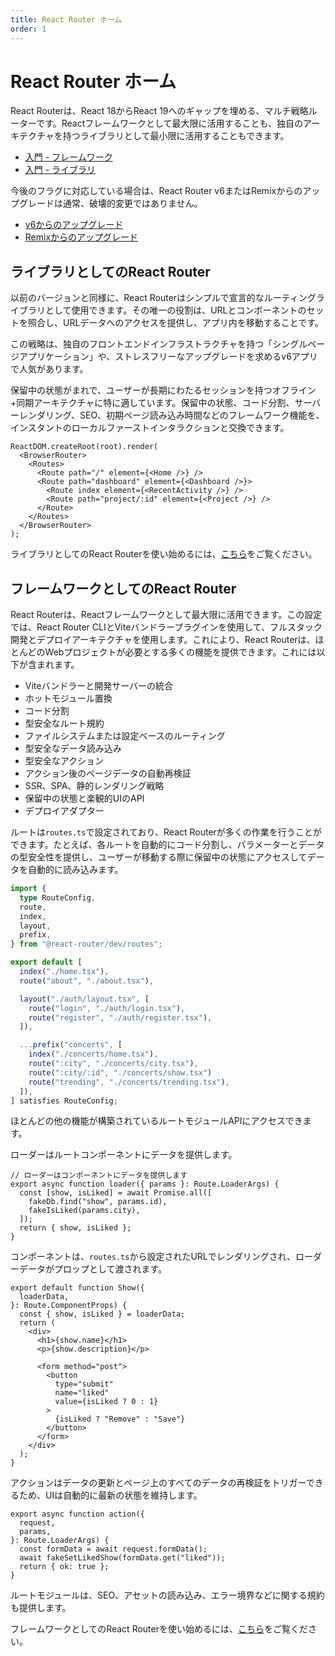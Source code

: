 ```yaml
---
title: React Router ホーム
order: 1
---
```


# React Router ホーム

React Routerは、React 18からReact 19へのギャップを埋める、マルチ戦略ルーターです。Reactフレームワークとして最大限に活用することも、独自のアーキテクチャを持つライブラリとして最小限に活用することもできます。

- [入門 - フレームワーク](./start/framework/installation)
- [入門 - ライブラリ](./start/library/installation)

今後のフラグに対応している場合は、React Router v6またはRemixからのアップグレードは通常、破壊的変更ではありません。

- [v6からのアップグレード](./upgrading/v6)
- [Remixからのアップグレード](./upgrading/remix)

## ライブラリとしてのReact Router

以前のバージョンと同様に、React Routerはシンプルで宣言的なルーティングライブラリとして使用できます。その唯一の役割は、URLとコンポーネントのセットを照合し、URLデータへのアクセスを提供し、アプリ内を移動することです。

この戦略は、独自のフロントエンドインフラストラクチャを持つ「シングルページアプリケーション」や、ストレスフリーなアップグレードを求めるv6アプリで人気があります。

保留中の状態がまれで、ユーザーが長期にわたるセッションを持つオフライン+同期アーキテクチャに特に適しています。保留中の状態、コード分割、サーバーレンダリング、SEO、初期ページ読み込み時間などのフレームワーク機能を、インスタントのローカルファーストインタラクションと交換できます。

```tsx
ReactDOM.createRoot(root).render(
  <BrowserRouter>
    <Routes>
      <Route path="/" element={<Home />} />
      <Route path="dashboard" element={<Dashboard />}>
        <Route index element={<RecentActivity />} />
        <Route path="project/:id" element={<Project />} />
      </Route>
    </Routes>
  </BrowserRouter>
);
```

ライブラリとしてのReact Routerを使い始めるには、[こちら](./library/installation)をご覧ください。


## フレームワークとしてのReact Router

React Routerは、Reactフレームワークとして最大限に活用できます。この設定では、React Router CLIとViteバンドラープラグインを使用して、フルスタック開発とデプロイアーキテクチャを使用します。これにより、React Routerは、ほとんどのWebプロジェクトが必要とする多くの機能を提供できます。これには以下が含まれます。

- Viteバンドラーと開発サーバーの統合
- ホットモジュール置換
- コード分割
- 型安全なルート規約
- ファイルシステムまたは設定ベースのルーティング
- 型安全なデータ読み込み
- 型安全なアクション
- アクション後のページデータの自動再検証
- SSR、SPA、静的レンダリング戦略
- 保留中の状態と楽観的UIのAPI
- デプロイアダプター

ルートは`routes.ts`で設定されており、React Routerが多くの作業を行うことができます。たとえば、各ルートを自動的にコード分割し、パラメーターとデータの型安全性を提供し、ユーザーが移動する際に保留中の状態にアクセスしてデータを自動的に読み込みます。

```ts
import {
  type RouteConfig,
  route,
  index,
  layout,
  prefix,
} from "@react-router/dev/routes";

export default [
  index("./home.tsx"),
  route("about", "./about.tsx"),

  layout("./auth/layout.tsx", [
    route("login", "./auth/login.tsx"),
    route("register", "./auth/register.tsx"),
  ]),

  ...prefix("concerts", [
    index("./concerts/home.tsx"),
    route(":city", "./concerts/city.tsx"),
    route(":city/:id", "./concerts/show.tsx")
    route("trending", "./concerts/trending.tsx"),
  ]),
] satisfies RouteConfig;
```

ほとんどの他の機能が構築されているルートモジュールAPIにアクセスできます。

ローダーはルートコンポーネントにデータを提供します。

```tsx
// ローダーはコンポーネントにデータを提供します
export async function loader({ params }: Route.LoaderArgs) {
  const [show, isLiked] = await Promise.all([
    fakeDb.find("show", params.id),
    fakeIsLiked(params.city),
  ]);
  return { show, isLiked };
}
```

コンポーネントは、`routes.ts`から設定されたURLでレンダリングされ、ローダーデータがプロップとして渡されます。

```tsx
export default function Show({
  loaderData,
}: Route.ComponentProps) {
  const { show, isLiked } = loaderData;
  return (
    <div>
      <h1>{show.name}</h1>
      <p>{show.description}</p>

      <form method="post">
        <button
          type="submit"
          name="liked"
          value={isLiked ? 0 : 1}
        >
          {isLiked ? "Remove" : "Save"}
        </button>
      </form>
    </div>
  );
}
```

アクションはデータの更新とページ上のすべてのデータの再検証をトリガーできるため、UIは自動的に最新の状態を維持します。

```tsx
export async function action({
  request,
  params,
}: Route.LoaderArgs) {
  const formData = await request.formData();
  await fakeSetLikedShow(formData.get("liked"));
  return { ok: true };
}
```

ルートモジュールは、SEO、アセットの読み込み、エラー境界などに関する規約も提供します。

フレームワークとしてのReact Routerを使い始めるには、[こちら](./start/framework/installation)をご覧ください。

